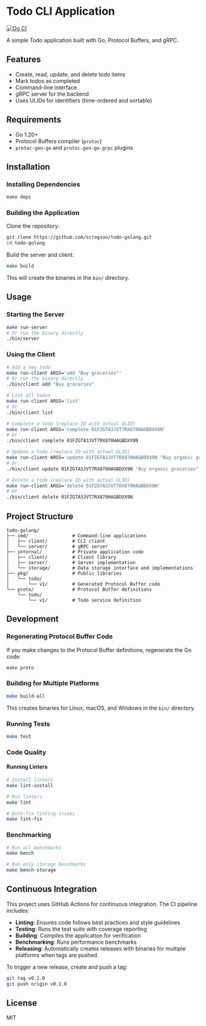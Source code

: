 # Todo CLI Application

[![Go CI](https://github.com/scrogson/todo-golang/actions/workflows/ci.yml/badge.svg)](https://github.com/scrogson/todo-golang/actions/workflows/ci.yml)

A simple Todo application built with Go, Protocol Buffers, and gRPC.

## Features

- Create, read, update, and delete todo items
- Mark todos as completed
- Command-line interface
- gRPC server for the backend
- Uses ULIDs for identifiers (time-ordered and sortable)

## Requirements

- Go 1.20+
- Protocol Buffers compiler (`protoc`)
- `protoc-gen-go` and `protoc-gen-go-grpc` plugins

## Installation

### Installing Dependencies

```bash
make deps
```

### Building the Application

Clone the repository:

```bash
git clone https://github.com/scrogson/todo-golang.git
cd todo-golang
```

Build the server and client:

```bash
make build
```

This will create the binaries in the `bin/` directory.

## Usage

### Starting the Server

```bash
make run-server
# Or run the binary directly
./bin/server
```

### Using the Client

```bash
# Add a new todo
make run-client ARGS='add "Buy groceries"'
# Or run the binary directly
./bin/client add "Buy groceries"

# List all todos
make run-client ARGS='list'
# Or
./bin/client list

# Complete a todo (replace ID with actual ULID)
make run-client ARGS='complete 01FZGTA3JVT7RX870HAGBDXX9N'
# Or
./bin/client complete 01FZGTA3JVT7RX870HAGBDXX9N

# Update a todo (replace ID with actual ULID)
make run-client ARGS='update 01FZGTA3JVT7RX870HAGBDXX9N "Buy organic groceries"'
# Or
./bin/client update 01FZGTA3JVT7RX870HAGBDXX9N "Buy organic groceries"

# Delete a todo (replace ID with actual ULID)
make run-client ARGS='delete 01FZGTA3JVT7RX870HAGBDXX9N'
# Or
./bin/client delete 01FZGTA3JVT7RX870HAGBDXX9N
```

## Project Structure

```
todo-golang/
├── cmd/                # Command-line applications
│   ├── client/         # CLI client
│   └── server/         # gRPC server
├── internal/           # Private application code
│   ├── client/         # Client library
│   ├── server/         # Server implementation
│   └── storage/        # Data storage interface and implementations
├── pkg/                # Public libraries
│   └── todo/
│       └── v1/         # Generated Protocol Buffer code
└── proto/              # Protocol Buffer definitions
    └── todo/
        └── v1/         # Todo service definition
```

## Development

### Regenerating Protocol Buffer Code

If you make changes to the Protocol Buffer definitions, regenerate the Go code:

```bash
make proto
```

### Building for Multiple Platforms

```bash
make build-all
```

This creates binaries for Linux, macOS, and Windows in the `bin/` directory.

### Running Tests

```bash
make test
```

### Code Quality

#### Running Linters

```bash
# Install linters
make lint-install

# Run linters
make lint

# Auto-fix linting issues
make lint-fix
```

### Benchmarking

```bash
# Run all benchmarks
make bench

# Run only storage benchmarks
make bench-storage
```

## Continuous Integration

This project uses GitHub Actions for continuous integration. The CI pipeline includes:

- **Linting**: Ensures code follows best practices and style guidelines
- **Testing**: Runs the test suite with coverage reporting
- **Building**: Compiles the application for verification
- **Benchmarking**: Runs performance benchmarks
- **Releasing**: Automatically creates releases with binaries for multiple platforms when tags are pushed

To trigger a new release, create and push a tag:

```bash
git tag v0.1.0
git push origin v0.1.0
```

## License

MIT
